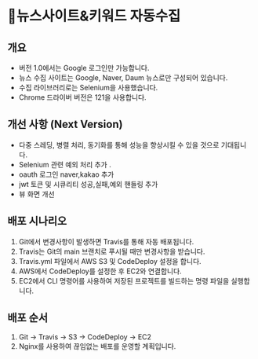 # 뉴스사이트&키워드 자동수집

## 개요
- 버전 1.0에서는 Google 로그인만 가능합니다.
- 뉴스 수집 사이트는 Google, Naver, Daum 뉴스로만 구성되어 있습니다.
- 수집 라이브러리로는 Selenium을 사용했습니다.
- Chrome 드라이버 버전은 121을 사용합니다.

## 개선 사항 (Next Version)
- 다중 스레딩, 병렬 처리, 동기화를 통해 성능을 향상시킬 수 있을 것으로 기대됩니다.
- Selenium 관련 예외 처리 추가 .
- oauth 로그인 naver,kakao 추가
- jwt 토큰 및 시큐리티 성공,실패,예외 핸들링 추가
- 뷰 화면 개선 

## 배포 시나리오
1. Git에서 변경사항이 발생하면 Travis를 통해 자동 배포됩니다.
2. Travis는 Git의 main 브랜치로 푸시될 때만 변경사항을 받습니다.
3. Travis.yml 파일에서 AWS S3 및 CodeDeploy 설정을 합니다.
4. AWS에서 CodeDeploy를 설정한 후 EC2와 연결합니다.
5. EC2에서 CLI 명령어를 사용하여 저장된 프로젝트를 빌드하는 명령 파일을 실행합니다.

## 배포 순서
1. Git → Travis → S3 → CodeDeploy → EC2
2. Nginx를 사용하여 끊임없는 배포를 운영할 계획입니다.
